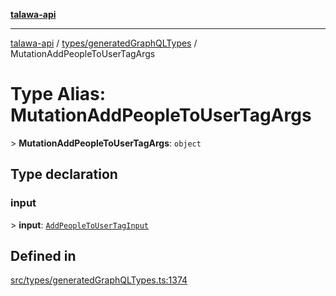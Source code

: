 [**talawa-api**](../../../README.md)

***

[talawa-api](../../../modules.md) / [types/generatedGraphQLTypes](../README.md) / MutationAddPeopleToUserTagArgs

# Type Alias: MutationAddPeopleToUserTagArgs

\> **MutationAddPeopleToUserTagArgs**: `object`

## Type declaration

### input

\> **input**: [`AddPeopleToUserTagInput`](AddPeopleToUserTagInput.md)

## Defined in

[src/types/generatedGraphQLTypes.ts:1374](https://github.com/PalisadoesFoundation/talawa-api/blob/4b5c74fd36bcfc2e36f3a06b67d517e865c188be/src/types/generatedGraphQLTypes.ts#L1374)
